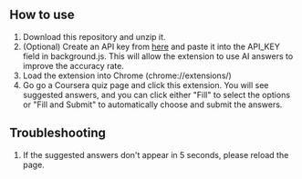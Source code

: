 ## How to use
1. Download this repository and unzip it.
2. (Optional) Create an API key from [here](https://aistudio.google.com/app/apikey) and paste it into the API_KEY field in background.js. This will allow the extension to use AI answers to improve the accuracy rate.
3. Load the extension into Chrome (chrome://extensions/)
4. Go go a Coursera quiz page and click this extension. You will see suggested answers, and you can click either "Fill" to select the options or "Fill and Submit" to automatically choose and submit the answers.

## Troubleshooting
1. If the suggested answers don't appear in 5 seconds, please reload the page.

